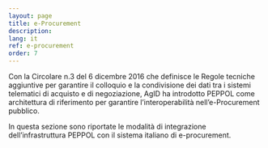 ```yaml
---
layout: page
title: e-Procurement
description: 
lang: it
ref: e-procurement
order: 7
---
```


Con la Circolare n.3 del 6 dicembre 2016 che definisce le Regole tecniche
aggiuntive per garantire il colloquio e la condivisione dei dati tra i sistemi
telematici di acquisto e di negoziazione, AgID ha introdotto PEPPOL come
architettura di riferimento per garantire l’interoperabilità nell’e-Procurement
pubblico.

In questa sezione sono riportate le modalità di integrazione dell’infrastruttura
PEPPOL con il sistema italiano di e-procurement.
